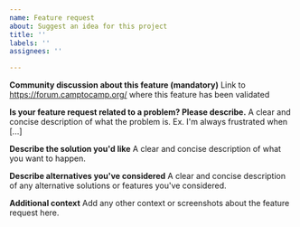 ```yaml
---
name: Feature request
about: Suggest an idea for this project
title: ''
labels: ''
assignees: ''

---
```


**Community discussion about this feature (mandatory)**
Link to https://forum.camptocamp.org/ where this feature has been validated

**Is your feature request related to a problem? Please describe.**
A clear and concise description of what the problem is. Ex. I'm always frustrated when [...]

**Describe the solution you'd like**
A clear and concise description of what you want to happen.

**Describe alternatives you've considered**
A clear and concise description of any alternative solutions or features you've considered.

**Additional context**
Add any other context or screenshots about the feature request here.

